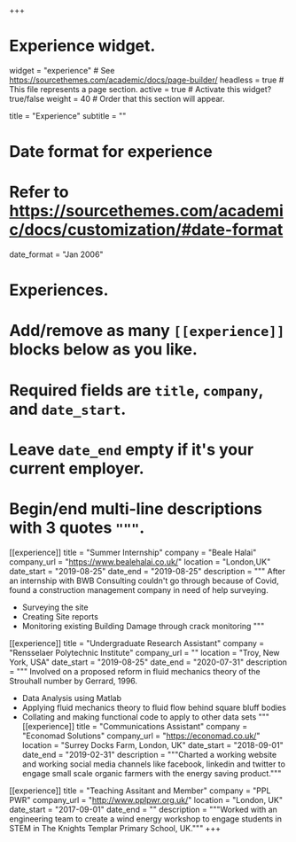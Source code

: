 +++
# Experience widget.
widget = "experience"  # See https://sourcethemes.com/academic/docs/page-builder/
headless = true  # This file represents a page section.
active = true  # Activate this widget? true/false
weight = 40  # Order that this section will appear.

title = "Experience"
subtitle = ""

# Date format for experience
#   Refer to https://sourcethemes.com/academic/docs/customization/#date-format
date_format = "Jan 2006"

# Experiences.
#   Add/remove as many `[[experience]]` blocks below as you like.
#   Required fields are `title`, `company`, and `date_start`.
#   Leave `date_end` empty if it's your current employer.
#   Begin/end multi-line descriptions with 3 quotes `"""`.
[[experience]]
  title = "Summer Internship"
  company = "Beale Halai"
  company_url = "https://www.bealehalai.co.uk/"
  location = "London,UK"
  date_start = "2019-08-25"
  date_end = "2019-08-25"
  description = """
  After an internship with BWB Consulting couldn't go through because of Covid, found a construction management company in need of help surveying. 
  
  * Surveying the site 
  * Creating Site reports
  * Monitoring existing Building Damage through crack monitoring
  """

[[experience]]
  title = "Undergraduate Research Assistant"
  company = "Rensselaer Polytechnic Institute"
  company_url = ""
  location = "Troy, New York, USA"
  date_start = "2019-08-25"
  date_end = "2020-07-31"
  description = """
  Involved on a proposed reform in fluid mechanics theory of the Strouhall number by Gerrard, 1996. 
  * Data Analysis using Matlab 
  * Applying fluid mechanics theory to fluid flow behind square bluff bodies
  * Collating and making functional code to apply to other data sets
  """
  [[experience]]
  title = "Communications Assistant"
  company = "Economad Solutions"
  company_url = "https://economad.co.uk/"
  location = "Surrey Docks Farm, London, UK"
  date_start = "2018-09-01"
  date_end = "2019-02-31"
  description = """Charted a working website and working social media channels like facebook, linkedin and twitter to engage small scale organic farmers with the energy saving product."""

[[experience]]
  title = "Teaching Assitant and Member"
  company = "PPL PWR"
  company_url = "http://www.pplpwr.org.uk/"
  location = "London, UK"
  date_start = "2017-09-01"
  date_end = ""
  description = """Worked with an engineering team to create a wind energy workshop to engage students in STEM in The Knights Templar Primary School, UK."""
+++